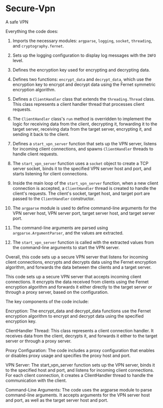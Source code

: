 # Secure-Vpn
A safe VPN 

 Everything the code does:

1. Imports the necessary modules: `argparse`, `logging`, `socket`, `threading`, and `cryptography.fernet`.

2. Sets up the logging configuration to display log messages with the `INFO` level.

3. Defines the encryption key used for encrypting and decrypting data.

4. Defines two functions: `encrypt_data` and `decrypt_data`, which use the encryption key to encrypt and decrypt data using the Fernet symmetric encryption algorithm.

5. Defines a `ClientHandler` class that extends the `threading.Thread` class. This class represents a client handler thread that processes client requests.

6. The `ClientHandler` class's `run` method is overridden to implement the logic for receiving data from the client, decrypting it, forwarding it to the target server, receiving data from the target server, encrypting it, and sending it back to the client.

7. Defines a `start_vpn_server` function that sets up the VPN server, listens for incoming client connections, and spawns `ClientHandler` threads to handle client requests.

8. The `start_vpn_server` function uses a `socket` object to create a TCP server socket, binds it to the specified VPN server host and port, and starts listening for client connections.

9. Inside the main loop of the `start_vpn_server` function, when a new client connection is accepted, a `ClientHandler` thread is created to handle the client's requests. The client's socket, target host, and target port are passed to the `ClientHandler` constructor.

10. The `argparse` module is used to define command-line arguments for the VPN server host, VPN server port, target server host, and target server port.

11. The command-line arguments are parsed using `argparse.ArgumentParser`, and the values are extracted.

12. The `start_vpn_server` function is called with the extracted values from the command-line arguments to start the VPN server.

Overall, this code sets up a secure VPN server that listens for incoming client connections, encrypts and decrypts data using the Fernet encryption algorithm, and forwards the data between the clients and a target server. 

This code sets up a secure VPN server that accepts incoming client connections. It encrypts the data received from clients using the Fernet encryption algorithm and forwards it either directly to the target server or through a proxy server, based on the configuration.

The key components of the code include:

Encryption: The encrypt_data and decrypt_data functions use the Fernet encryption algorithm to encrypt and decrypt data using the specified encryption key.

ClientHandler Thread: This class represents a client connection handler. It receives data from the client, decrypts it, and forwards it either to the target server or through a proxy server.

Proxy Configuration: The code includes a proxy configuration that enables or disables proxy usage and specifies the proxy host and port.

VPN Server: The start_vpn_server function sets up the VPN server, binds it to the specified host and port, and listens for incoming client connections. For each client connection, it creates a ClientHandler thread to handle the communication with the client.

Command-Line Arguments: The code uses the argparse module to parse command-line arguments. It accepts arguments for the VPN server host and port, as well as the target server host and port. 
